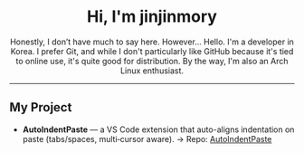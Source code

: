 <h1 align="center">Hi, I'm jinjinmory</h1>
<p align="center">Honestly, I don’t have much to say here. However...
Hello. I'm a developer in Korea. I prefer Git, and while I don't particularly like GitHub because it's tied to online use, it's quite good for distribution. By the way, I'm also an Arch Linux enthusiast.</p>

---

## My Project

* **AutoIndentPaste** — a VS Code extension that auto-aligns indentation on paste (tabs/spaces, multi‑cursor aware).
  → Repo: [AutoIndentPaste](https://github.com/dlwlsdn3642/AutoIndentPaste)
